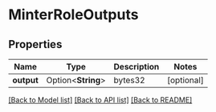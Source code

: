# MinterRoleOutputs

## Properties

Name | Type | Description | Notes
------------ | ------------- | ------------- | -------------
**output** | Option<**String**> | bytes32 | [optional]

[[Back to Model list]](../README.md#documentation-for-models) [[Back to API list]](../README.md#documentation-for-api-endpoints) [[Back to README]](../README.md)


